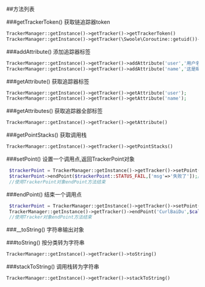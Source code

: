 ##方法列表

###getTrackerToken()
获取链追踪器token
```php
TrackerManager::getInstance()->getTracker()->getTrackerToken()
TrackerManager::getInstance()->getTracker(\Swoole\Coroutine::getuid())->getTrackerToken()
```
###addAttribute()
添加追踪器标签
```php
TrackerManager::getInstance()->getTracker()->addAttribute('user','用户名1');
TrackerManager::getInstance()->getTracker()->addAttribute('name','这是昵称');
```
###getAttribute()
获取追踪器标签
```php
TrackerManager::getInstance()->getTracker()->getAttribute('user');
TrackerManager::getInstance()->getTracker()->getAttribute('name');
```
###getAttributes()
获取追踪器全部标签
```php
TrackerManager::getInstance()->getTracker()->getAttribute()
```
###getPointStacks()
获取调用栈
```php
TrackerManager::getInstance()->getTracker()->getPointStacks()
```
###setPoint()
设置一个调用点,返回TrackerPoint对象
```php
 $trackerPoint = TrackerManager::getInstance()->getTracker()->setPoint('CurlBaiDu',['wd'=>'easyswoole'],'test1');
 $trackerPoint->endPoint($trackerPoint::STATUS_FAIL,['msg'=>'失败了']);//结束调用,记录状态以及结束参数
 //使用TrackerPoint对象endPoint方法结束
```
###endPoint()
结束一个调用点
```php
 $trackerPoint = TrackerManager::getInstance()->getTracker()->setPoint('CurlBaiDu',['wd'=>'easyswoole'],'test1');
 TrackerManager::getInstance()->getTracker()->endPoint('CurlBaiDu',$caller::STATUS_SUCCESS,['msg'=>'调用成功'.time()]);
 //使用Tracker对象endPoint方法结束
```


###__toString()
字符串输出对象  

###toString()
按分类转为字符串
```php
TrackerManager::getInstance()->getTracker()->toString()
```
###stackToString()
调用栈转为字符串
```php
TrackerManager::getInstance()->getTracker()->stackToString()
```